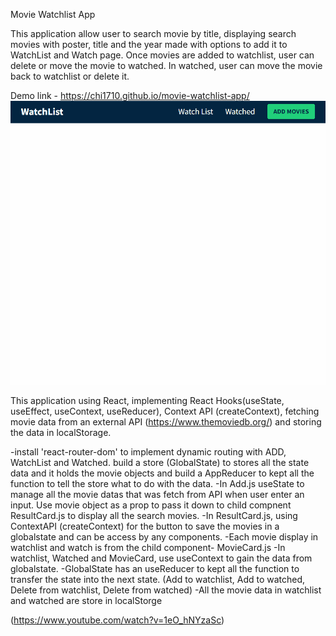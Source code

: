 Movie Watchlist App

This application allow user to search movie by title, displaying search movies with poster, title and the year made with options to add it to WatchList and Watch page. Once movies are added to watchlist, user can delete or move the movie to watched. In watched, user can move the movie back to watchlist or delete it.

Demo link - https://chi1710.github.io/movie-watchlist-app/
![](MovieWatchlistApp.gif)



This application using React, implementing React Hooks(useState, useEffect, useContext, useReducer), Context API (createContext), fetching movie data from an external API (https://www.themoviedb.org/) and storing the data in localStorage.

-install 'react-router-dom' to implement dynamic routing with ADD, WatchList and Watched.
build a store (GlobalState) to stores all the state data and it holds the movie objects and build a AppReducer to kept all the function to tell the store what to do with the data. 
-In Add.js useState to manage all the movie datas that was fetch from API when user enter an input. 
Use movie object as a prop to pass it down to child compnent ResultCard.js to display all the search movies.
-In ResultCard.js, using ContextAPI (createContext) for the button to save the movies in a globalstate and can be access by any components.
-Each movie display in watchlist and watch is from the child component- MovieCard.js
-In watchlist, Watched and MovieCard, use useContext to gain the data from globalstate.
-GlobalState has an useReducer to kept all the function to transfer the state into the next state.
(Add to watchlist, Add to watched, Delete from watchlist, Delete from watched)
-All the movie data in watchlist and watched are store in localStorge



(https://www.youtube.com/watch?v=1eO_hNYzaSc)
